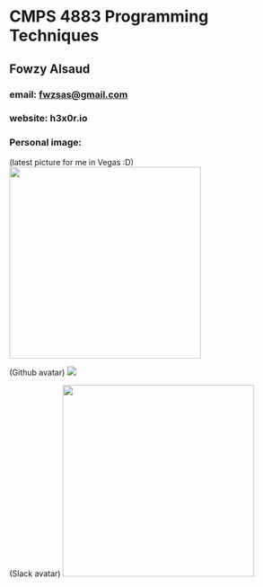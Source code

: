 # CMPS 4883 Programming Techniques
## Fowzy Alsaud
### email:  fwzsas@gmail.com
### website: h3x0r.io
### Personal image:
(latest picture for me in Vegas :D)
<img src="https://scontent-dfw5-2.xx.fbcdn.net/v/t39.30808-6/240444679_1499849180365770_6026604265797835832_n.jpg?_nc_cat=102&ccb=1-5&_nc_sid=09cbfe&_nc_ohc=2q2du3HFTakAX99QN_-&_nc_ht=scontent-dfw5-2.xx&oh=6e2d2fbe7fa9fd9d090b6341e641c9c4&oe=612BBC3A" width="341" height="341">

(Github avatar)
<img src="https://avatars.githubusercontent.com/u/34263166?s=400&u=f758d21c230fecdc7d7f58c8889a6de84d3838e7&v=4">

(Slack avatar)
<img src="https://ca.slack-edge.com/TBMBG710S-U01K82Q4J4Q-e694de4b79ef-512" width="341" height="341">
